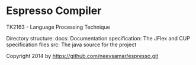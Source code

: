 Espresso Compiler
========

TK2163 - Language Processing Technique

Directory structure:
docs: Documentation
specification: The JFlex and CUP specification files
src: The java source for the project
			
Copyright 2014 by https://github.com/neevsamar/espresso.git
